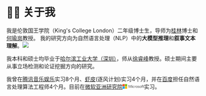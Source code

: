 # 👨‍🎓 关于我

我是伦敦国王学院（King's College London）二年级博士生，导师为[桂林](https://sites.google.com/view/lin-gui/about-me)博士和[何瑜岚](https://sites.google.com/view/yulanhe)教授。
我的研究方向为自然语言处理（NLP）中的**大模型推理**和**叙事文本理解**。<a href='https://scholar.google.com/citations?user=56n5-gEAAAAJ'><img src="https://img.shields.io/endpoint?logo=Google%20Scholar&url=https%3A%2F%2Fcdn.jsdelivr.net%2Fgh%2Falickzhu%2Falickzhu.github.io%40google-scholar-stats%2Fgs_data_shieldsio.json&labelColor=f6f6f6&color=9cf&style=flat&label=citations"></a>

我本科和硕士均毕业于[哈尔滨工业大学（深圳）](https://www.hitsz.edu.cn/)，师从[徐睿峰](http://faculty.hitsz.edu.cn/xuruifeng)教授。硕士期间主要从事立场检测和论证挖掘方向的研究。

我曾在[腾讯音乐娱乐](https://www.tencentmusic.com/en-us/)实习8个月、[虾皮](https://www.sea.com/products/shopee)(逐风计划)实习4个月，并在[百度](https://usa.baidu.com/)担任自然语言处理算法工程师4个月。目前在[微软亚洲研究院](https://www.microsoft.com/en-us/research/lab/microsoft-research-asia/)<img src='/images/microsoft_logo.svg' style="width: 4em;">实习。 